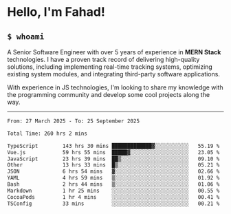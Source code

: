 <h1>Hello, I'm Fahad!</h1>

<h2><code>$ whoami</code></h2>

A Senior Software Engineer with over 5 years of experience in **MERN Stack** technologies. I have a proven track record of delivering high-quality solutions, including implementing real-time tracking systems, optimizing existing system modules, and integrating third-party software applications.

With experience in JS technologies, I'm looking to share my knowledge with the programming community and develop some cool projects along the way.

---

<!--START_SECTION:waka-->

```txt
From: 27 March 2025 - To: 25 September 2025

Total Time: 260 hrs 2 mins

TypeScript        143 hrs 30 mins █████████████▓░░░░░░░░░░░   55.19 %
Vue.js            59 hrs 55 mins  █████▓░░░░░░░░░░░░░░░░░░░   23.05 %
JavaScript        23 hrs 39 mins  ██▒░░░░░░░░░░░░░░░░░░░░░░   09.10 %
Other             13 hrs 33 mins  █▒░░░░░░░░░░░░░░░░░░░░░░░   05.21 %
JSON              6 hrs 54 mins   ▓░░░░░░░░░░░░░░░░░░░░░░░░   02.66 %
YAML              4 hrs 59 mins   ▒░░░░░░░░░░░░░░░░░░░░░░░░   01.92 %
Bash              2 hrs 44 mins   ▒░░░░░░░░░░░░░░░░░░░░░░░░   01.06 %
Markdown          1 hr 25 mins    ░░░░░░░░░░░░░░░░░░░░░░░░░   00.55 %
CocoaPods         1 hr 4 mins     ░░░░░░░░░░░░░░░░░░░░░░░░░   00.41 %
TSConfig          33 mins         ░░░░░░░░░░░░░░░░░░░░░░░░░   00.21 %
```

<!--END_SECTION:waka-->

<!--
**heyFahad/heyFahad** is a ✨ _special_ ✨ repository because its `README.md` (this file) appears on your GitHub profile.

Here are some ideas to get you started:

- 🔭 I’m currently working on ...
- 🌱 I’m currently learning ...
- 👯 I’m looking to collaborate on ...
- 🤔 I’m looking for help with ...
- 💬 Ask me about ...
- 📫 How to reach me: ...
- 😄 Pronouns: ...
- ⚡ Fun fact: ...
-->
